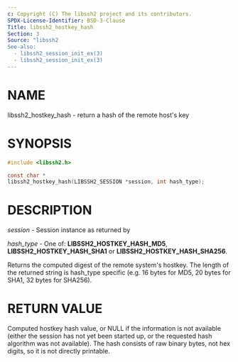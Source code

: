 ```yaml
---
c: Copyright (C) The libssh2 project and its contributors.
SPDX-License-Identifier: BSD-3-Clause
Title: libssh2_hostkey_hash
Section: 3
Source: "libssh2
See-also:
  - libssh2_session_init_ex(3)
  - libssh2_session_init_ex(3)
---
```


# NAME

libssh2_hostkey_hash - return a hash of the remote host's key

# SYNOPSIS

~~~c
#include <libssh2.h>

const char *
libssh2_hostkey_hash(LIBSSH2_SESSION *session, int hash_type);
~~~

# DESCRIPTION

*session* - Session instance as returned by

*hash_type* - One of: **LIBSSH2_HOSTKEY_HASH_MD5**,
**LIBSSH2_HOSTKEY_HASH_SHA1** or **LIBSSH2_HOSTKEY_HASH_SHA256**.

Returns the computed digest of the remote system's hostkey. The length of
the returned string is hash_type specific (e.g. 16 bytes for MD5,
20 bytes for SHA1, 32 bytes for SHA256).

# RETURN VALUE

Computed hostkey hash value, or NULL if the information is not available
(either the session has not yet been started up, or the requested hash
algorithm was not available). The hash consists of raw binary bytes, not hex
digits, so it is not directly printable.
